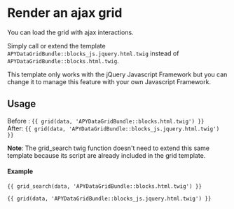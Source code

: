 Render an ajax grid
===================

You can load the grid with ajax interactions.  

Simply call or extend the template `APYDataGridBundle::blocks_js.jquery.html.twig` instead of `APYDataGridBundle::blocks.html.twig`.
  
This template only works with the jQuery Javascript Framework but you can change it to manage this feature with your own Javascript Framework.

## Usage

Before : `{{ grid(data, 'APYDataGridBundle::blocks.html.twig') }}`  
After: `{{ grid(data, 'APYDataGridBundle::blocks_js.jquery.html.twig') }}` 

**Note**: The grid_search twig function doesn't need to extend this same template because its script are already included in the grid template.

#### Example

```twig
{{ grid_search(data, 'APYDataGridBundle::blocks.html.twig') }}

{{ grid(data, 'APYDataGridBundle::blocks_js.jquery.html.twig') }}
```